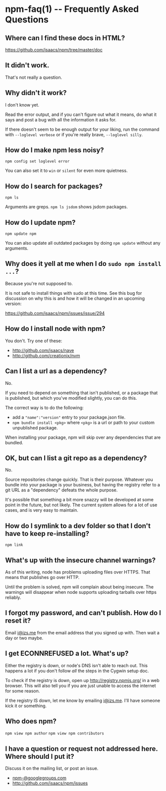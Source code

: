npm-faq(1) -- Frequently Asked Questions
========================================

## Where can I find these docs in HTML?

<https://github.com/isaacs/npm/tree/master/doc>

## It didn't work.

That's not really a question.

## Why didn't it work?

I don't know yet.

Read the error output, and if you can't figure out what it means,
do what it says and post a bug with all the information it asks for.

If there doesn't seem to be enough output for your liking, run the
command with `--loglevel verbose` or if you're really brave, `--loglevel
silly`.

## How do I make npm less noisy?

`npm config set loglevel error`

You can also set it to `win` or `silent` for even more quietness.

## How do I search for packages?

`npm ls`

Arguments are greps.  `npm ls jsdom` shows jsdom packages.

## How do I update npm?

`npm update npm`

You can also update all outdated packages by doing `npm update` without
any arguments.

## Why does it yell at me when I do `sudo npm install ...`?

Because you're not supposed to.

It is not safe to install things with sudo at this time.  See this
bug for discussion on why this is and how it will be changed in an
upcoming version:

<https://github.com/isaacs/npm/issues/issue/294>

## How do I install node with npm?

You don't.  Try one of these:

* <http://github.com/isaacs/nave>
* <http://github.com/creationix/nvm>

## Can I list a url as a dependency?

No.

If you need to depend on something that isn't published, or a package
that is published, but which you've modified slightly, you can do this.

The correct way is to do the following:

* add a `"name":"version"` entry to your package.json file.
* `npm bundle install <pkg>` where `<pkg>` is a url or path to your
  custom unpublished package.

When installing your package, npm will skip over any dependencies that
are bundled.

## OK, but can I list a git repo as a dependency?

No.

Source repositories change quickly.  That is their purpose.  Whatever
you bundle into your package is your business, but having the registry
refer to a git URL as a "dependency" defeats the whole purpose.

It's possible that something a bit more snazzy will be developed at some
point in the future, but not likely.  The current system allows for a
lot of use cases, and is very easy to maintain.

## How do I symlink to a dev folder so that I don't have to keep re-installing?

`npm link`

## What's up with the insecure channel warnings?

As of this writing, node has problems uploading files over HTTPS.  That
means that publishes go over HTTP.

Until the problem is solved, npm will complain about being insecure.
The warnings will disappear when node supports uploading tarballs over
https reliably.

## I forgot my password, and can't publish.  How do I reset it?

Email <i@izs.me> from the email address that you signed up with.  Then
wait a day or two maybe.

## I get ECONNREFUSED a lot.  What's up?

Either the registry is down, or node's DNS isn't able to reach out.
This happens a lot if you don't follow *all* the steps in the Cygwin
setup doc.

To check if the registry is down, open up <http://registry.npmjs.org/>
in a web browser.  This will also tell you if you are just unable to
access the internet for some reason.

If the registry IS down, let me know by emailing <i@izs.me>.  I'll have
someone kick it or something.

## Who does npm?

`npm view npm author`
`npm view npm contributors`

## I have a question or request not addressed here. Where should I put it?

Discuss it on the mailing list, or post an issue.

* <npm-@googlegroups.com>
* <http://github.com/isaacs/npm/issues>
